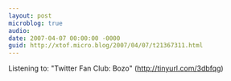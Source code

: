 ```yaml
---
layout: post
microblog: true
audio: 
date: 2007-04-07 00:00:00 -0000
guid: http://xtof.micro.blog/2007/04/07/t21367311.html
---
```

Listening to: "Twitter Fan Club: Bozo" (http://tinyurl.com/3dbfqg)
